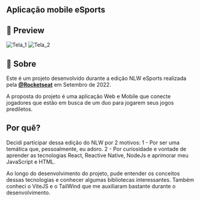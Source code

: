 ## Aplicação mobile eSports

## 📱 Preview
![Tela_1](https://user-images.githubusercontent.com/56925726/192163559-c686a355-ce32-4528-9818-5a44074e0e45.png)
![Tela_2](https://user-images.githubusercontent.com/56925726/192163562-747b14c8-2072-49bc-a8f4-f67cc675d75d.png)


## 📖 Sobre


Este é um projeto desenvolvido durante a edição NLW eSports realizada pela **[@Rocketseat](https://github.com/Rocketseat)** em Setembro de 2022.

A proposta do projeto é uma aplicação Web e Mobile que conecte jogadores que estão em busca de um duo para jogarem seus jogos prediletos. 

## Por quê?

Decidi participar dessa edição do NLW por 2 motivos:
1 - Por ser uma temática que, pessoalmente, eu adoro.
2 - Por curiosidade e vontade de aprender as tecnologias React, Reactive Native, NodeJs e aprimorar meu JavaScript e HTML. 

Ao longo do desenvolvimento do projeto, pude entender os conceitos dessas tecnologias e conhecer algumas bibliotecas interessantes. Também conheci o ViteJS e o TailWind que me auxiliaram bastante durante o desenvolvimento.
